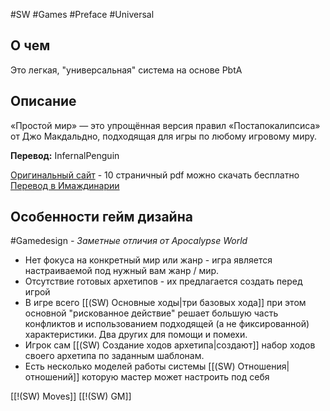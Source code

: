 #SW  #Games #Preface #Universal
## О чем
Это легкая, "универсальная" система на основе PbtA

## Описание
«Простой мир» — это упрощённая версия правил «Постапокалипсиса» от Джо Макдальдно, подходящая для игры по любому игровому миру. 

**Перевод:** InfernalPenguin

[Оригинальный сайт](https://buriedwithoutceremony.com/simple-world) - 10 страничный pdf можно скачать бесплатно
[Перевод в Имаждинарии](https://imaginaria.ru/aw/simple-world.html)

## Особенности гейм дизайна
#Gamedesign *- Заметные отличия от Apocalypse World*

- Нет фокуса на конкретный мир или жанр - игра является настраиваемой под нужный вам жанр / мир.
- Отсутствие готовых архетипов - их предлагается создать перед игрой
- В игре всего [[(SW) Основные ходы|три базовых хода]] при этом основной "рискованное действие" решает большую часть конфликтов и использованием подходящей (а не фиксированной) характеристики. Два других для помощи и помехи.
- Игрок сам [[(SW) Создание ходов архетипа|создают]] набор ходов своего архетипа по заданным шаблонам.
- Есть несколько моделей работы системы [[(SW) Отношения|отношений]] которую мастер может настроить под себя



[[!(SW) Moves]]
[[!(SW) GM]]
